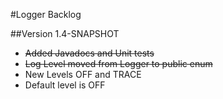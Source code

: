 #Logger Backlog

##Version 1.4-SNAPSHOT
* ~~Added Javadocs and Unit tests~~
* ~~Log Level moved from Logger to public enum~~
* New Levels OFF and TRACE
* Default level is OFF
